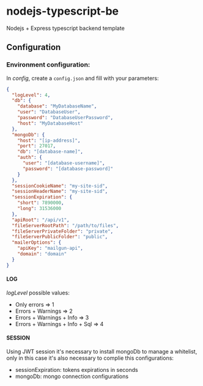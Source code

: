 # nodejs-typescript-be

Nodejs + Express typescript backend template

## Configuration

### Environment configuration:

In _config_, create a `config.json` and fill with your parameters:

```json
{
  "logLevel": 4,
  "db": {
    "database": "MyDatabaseName",
    "user": "DatabaseUser",
    "password": "DatabaseUserPassword",
    "host": "MyDatabaseHost"
  },
  "mongoDb": {
    "host": "[ip-address]",
    "port": 27017,
    "db": "[database-name]",
    "auth": {
      "user": "[database-username]",
      "password": "[database-password]"
    }
  },
  "sessionCookieName": "my-site-sid",
  "sessionHeaderName": "my-site-sid",
  "sessionExpiration": {
    "short": 7890000,
    "long": 31536000
  },
  "apiRoot": "/api/v1",
  "fileServerRootPath": "/path/to/files",
  "fileServerPrivateFolder": "private",
  "fileServerPublicFolder": "public",
  "mailerOptions": {
    "apiKey": "mailgun-api",
    "domain": "domain"
  }
}
```

#### LOG

_logLevel_ possible values:

- Only errors => 1
- Errors + Warnings => 2
- Errors + Warnings + Info => 3
- Errors + Warnings + Info + Sql => 4

#### SESSION

Using JWT session it's necessary to install mongoDb to manage a whitelist, only in this case it's also necessary to complie this configurations:

- sessionExpiration: tokens expirations in seconds
- mongoDb: mongo connection configurations
